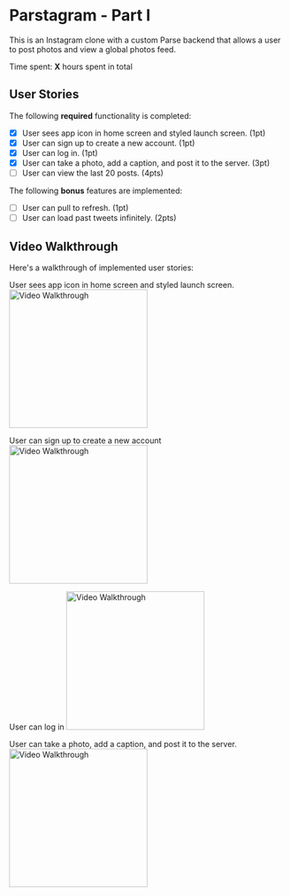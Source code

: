 # Parstagram - Part I

This is an Instagram clone with a custom Parse backend that allows a user to post photos and view a global photos feed.

Time spent: **X** hours spent in total

## User Stories

The following **required** functionality is completed:

- [x] User sees app icon in home screen and styled launch screen. (1pt)
- [x] User can sign up to create a new account. (1pt)
- [x] User can log in. (1pt)
- [x] User can take a photo, add a caption, and post it to the server. (3pt)
- [ ] User can view the last 20 posts. (4pts)

The following **bonus** features are implemented:

- [ ] User can pull to refresh. (1pt)
- [ ] User can load past tweets infinitely. (2pts)

## Video Walkthrough

Here's a walkthrough of implemented user stories:

User sees app icon in home screen and styled launch screen.
<img src='https://i.imgur.com/Oa6QuKo.gif' title='Video Walkthrough' width='250' alt='Video Walkthrough' />

User can sign up to create a new account
<img src='https://i.imgur.com/HqD6ZCZ.gif' title='Video Walkthrough' width='250' alt='Video Walkthrough' />

User can log in
<img src='https://i.imgur.com/DlSJWfx.gif' title='Video Walkthrough' width='250' alt='Video Walkthrough' />

User can take a photo, add a caption, and post it to the server.
<img src='https://i.imgur.com/YVsXXKc.gif' title='Video Walkthrough' width='250' alt='Video Walkthrough' />
